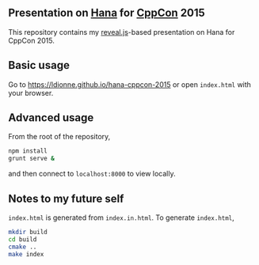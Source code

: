 ## Presentation on [Hana][] for [CppCon][] 2015

This repository contains my [reveal.js][]-based presentation on Hana for
CppCon 2015.

## Basic usage
Go to https://ldionne.github.io/hana-cppcon-2015 or open `index.html` with
your browser.

## Advanced usage
From the root of the repository,
```sh
npm install
grunt serve &
```

and then connect to `localhost:8000` to view locally.

## Notes to my future self
`index.html` is generated from `index.in.html`. To generate `index.html`,
```sh
mkdir build
cd build
cmake ..
make index
```

<!-- Links -->
[CppCon]: http://cppcon.org
[Hana]: https://github.com/ldionne/hana
[reveal.js]: https://github.com/hakimel/reveal.js
